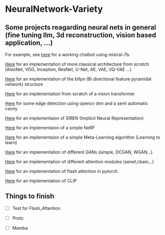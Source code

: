 

# NeuralNetwork-Variety

## Some projects reagarding neural nets in general (fine tuning llm, 3d reconstruction, vision based application, ...)

For example, see [here](https://github.com/toto-a/NeuralNet-Variety/tree/main/Mistral_streamlit) for a working chatbot using mistral-7b.

[Here](https://github.com/toto-a/NeuralNet-Variety/tree/main/Classic_Net) for an implementation of more classical architecture from scratch (AlexNet, VGG, Inception, ResNet, U-Net, AE, VAE, VQ-VAE ...)

[Here](https://github.com/toto-a/NeuralNet-Variety/tree/main/BiFPN) for an implementation of the bifpn (Bi directional feature pyramidal network) structure  

[Here](https://github.com/toto-a/NeuralNet-Variety/tree/main/ViT_scratch) for an implementation from scratch of a vision transformer

[Here](https://github.com/toto-a/NeuralNet-Variety/tree/main/Edge_detection) for some edge detection using opencv dnn and a semi automatic canny

[Here](https://github.com/toto-a/NeuralNet-Variety/tree/main/SIREN) for an implementaion of SIREN (Implicit Neural Representation)

[Here](https://github.com/toto-a/NeuralNet-Variety/tree/main/NeRF) for an implementaion of a simple NeRF

[Here](https://github.com/toto-a/NeuralNet-Variety/tree/main/Meta-Learning) for an implementaion of a simple Meta-Learning algorithm (Learning to learn)

[Here](https://github.com/toto-a/NeuralNet-Variety/tree/main/GANs) for an implementation of different GANs (simple, DCGAN, WGAN,..)

[Here](https://github.com/toto-a/NeuralNet-Variety/tree/main/Attention_Net) for an implementation of different attention modules (senet,cbam,..)

[Here](https://github.com/toto-a/NeuralNet-Variety/tree/main/Flash_Attention) for an implementation of flash attention in pytorch 

[Here](https://github.com/toto-a/NeuralNet-Variety/tree/main/CLIP) for an implementation of CLIP 

## Things to finish 

 - [ ] Test for Flash_Attention
 - [ ] Proto
 - [ ] Mamba


